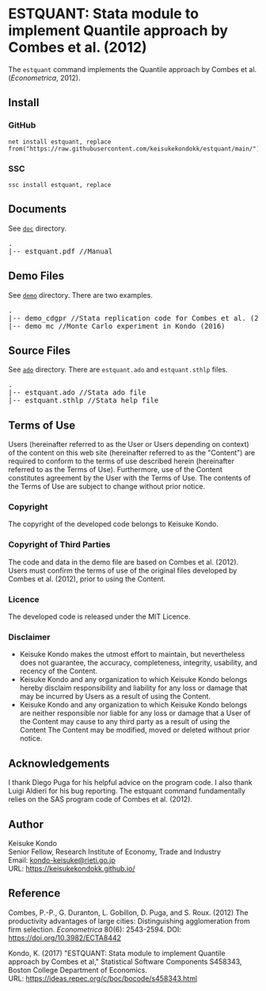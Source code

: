 # ESTQUANT: Stata module to implement Quantile approach by Combes et al. (2012)

The `estquant` command implements the Quantile approach by Combes et al. (*Econometrica*, 2012).

## Install

### GitHub

```
net install estquant, replace from("https://raw.githubusercontent.com/keisukekondokk/estquant/main/")
```

### SSC

```
ssc install estquant, replace
```

## Documents
See [`doc`](./doc) directory.

<pre>
.
|-- estquant.pdf //Manual
</pre>

## Demo Files
See [`demo`](./demo) directory. There are two examples.

<pre>
.
|-- demo_cdgpr //Stata replication code for Combes et al. (2012)
|-- demo_mc //Monte Carlo experiment in Kondo (2016)
</pre>

## Source Files
See [`ado`](./ado) directory. There are `estquant.ado` and `estquant.sthlp` files. 

<pre>
.
|-- estquant.ado //Stata ado file
|-- estquant.sthlp //Stata help file
</pre>

## Terms of Use
Users (hereinafter referred to as the User or Users depending on context) of the content on this web site (hereinafter referred to as the "Content") are required to conform to the terms of use described herein (hereinafter referred to as the Terms of Use). Furthermore, use of the Content constitutes agreement by the User with the Terms of Use. The contents of the Terms of Use are subject to change without prior notice.

### Copyright
The copyright of the developed code belongs to Keisuke Kondo.

### Copyright of Third Parties
The code and data in the demo file are based on Combes et al. (2012). Users must confirm the terms of use of the original files developed by Combes et al. (2012), prior to using the Content.

### Licence
The developed code is released under the MIT Licence.

### Disclaimer 
- Keisuke Kondo makes the utmost effort to maintain, but nevertheless does not guarantee, the accuracy, completeness, integrity, usability, and recency of the Content.
- Keisuke Kondo and any organization to which Keisuke Kondo belongs hereby disclaim responsibility and liability for any loss or damage that may be incurred by Users as a result of using the Content. 
- Keisuke Kondo and any organization to which Keisuke Kondo belongs are neither responsible nor liable for any loss or damage that a User of the Content may cause to any third party as a result of using the Content
The Content may be modified, moved or deleted without prior notice.

## Acknowledgements
I thank Diego Puga for his helpful advice on the program code. I also thank Luigi Aldieri for his bug reporting. The estquant command fundamentally relies on the SAS program code of Combes et al. (2012).  

## Author
Keisuke Kondo  
Senior Fellow, Research Institute of Economy, Trade and Industry  
Email: kondo-keisuke@rieti.go.jp  
URL: https://keisukekondokk.github.io/  

## Reference
Combes, P.-P., G. Duranton, L. Gobillon, D. Puga, and S. Roux. (2012) The productivity advantages of large cities: Distinguishing agglomeration from firm selection. *Econometrica* 80(6): 2543-2594. DOI: https://doi.org/10.3982/ECTA8442

Kondo, K. (2017) "ESTQUANT: Stata module to implement Quantile approach by Combes et al," Statistical Software Components S458343, Boston College Department of Economics.  
URL: https://ideas.repec.org/c/boc/bocode/s458343.html  
